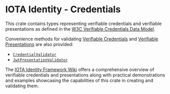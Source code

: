 # IOTA Identity - Credentials

This crate contains types representing verifiable credentials and verifiable presentations as defined in the [W3C Verifiable Credentials Data Model](https://www.w3.org/TR/vc-data-model/).

Convenience methods for validating [Verifiable Credentials](https://wiki.iota.org/identity.rs/concepts/verifiable_credentials/overview) and [Verifiable Presentations](https://wiki.iota.org/identity.rs/concepts/verifiable_credentials/verifiable_presentations) are also provided:

- [`CredentialValidator`](crate::validator::CredentialValidator)
- [`JwtPresentationValidator`](crate::validator::JwtPresentationValidator)

The [IOTA Identity Framework Wiki](https://wiki.iota.org/identity.rs/concepts/verifiable_credentials/overview) offers a comprehensive overview of verifiable credentials and presentations along with practical demonstrations and examples showcasing the capabilities of this crate in creating and validating them.
